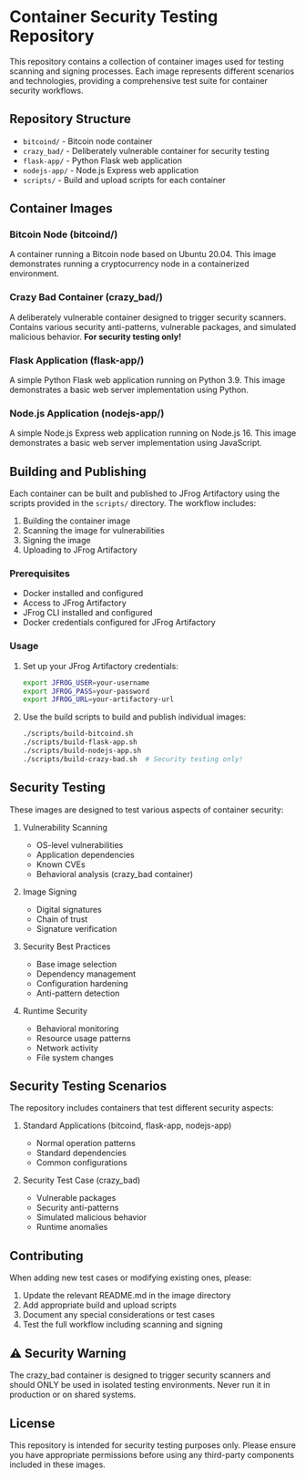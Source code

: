 # Container Security Testing Repository

This repository contains a collection of container images used for testing scanning and signing processes. Each image represents different scenarios and technologies, providing a comprehensive test suite for container security workflows.

## Repository Structure

- `bitcoind/` - Bitcoin node container
- `crazy_bad/` - Deliberately vulnerable container for security testing
- `flask-app/` - Python Flask web application
- `nodejs-app/` - Node.js Express web application
- `scripts/` - Build and upload scripts for each container

## Container Images

### Bitcoin Node (bitcoind/)
A container running a Bitcoin node based on Ubuntu 20.04. This image demonstrates running a cryptocurrency node in a containerized environment.

### Crazy Bad Container (crazy_bad/)
A deliberately vulnerable container designed to trigger security scanners. Contains various security anti-patterns, vulnerable packages, and simulated malicious behavior. **For security testing only!**

### Flask Application (flask-app/)
A simple Python Flask web application running on Python 3.9. This image demonstrates a basic web server implementation using Python.

### Node.js Application (nodejs-app/)
A simple Node.js Express web application running on Node.js 16. This image demonstrates a basic web server implementation using JavaScript.

## Building and Publishing

Each container can be built and published to JFrog Artifactory using the scripts provided in the `scripts/` directory. The workflow includes:

1. Building the container image
2. Scanning the image for vulnerabilities
3. Signing the image
4. Uploading to JFrog Artifactory

### Prerequisites

- Docker installed and configured
- Access to JFrog Artifactory
- JFrog CLI installed and configured
- Docker credentials configured for JFrog Artifactory

### Usage

1. Set up your JFrog Artifactory credentials:
   ```bash
   export JFROG_USER=your-username
   export JFROG_PASS=your-password
   export JFROG_URL=your-artifactory-url
   ```

2. Use the build scripts to build and publish individual images:
   ```bash
   ./scripts/build-bitcoind.sh
   ./scripts/build-flask-app.sh
   ./scripts/build-nodejs-app.sh
   ./scripts/build-crazy-bad.sh  # Security testing only!
   ```

## Security Testing

These images are designed to test various aspects of container security:

1. Vulnerability Scanning
   - OS-level vulnerabilities
   - Application dependencies
   - Known CVEs
   - Behavioral analysis (crazy_bad container)

2. Image Signing
   - Digital signatures
   - Chain of trust
   - Signature verification

3. Security Best Practices
   - Base image selection
   - Dependency management
   - Configuration hardening
   - Anti-pattern detection

4. Runtime Security
   - Behavioral monitoring
   - Resource usage patterns
   - Network activity
   - File system changes

## Security Testing Scenarios

The repository includes containers that test different security aspects:

1. Standard Applications (bitcoind, flask-app, nodejs-app)
   - Normal operation patterns
   - Standard dependencies
   - Common configurations

2. Security Test Case (crazy_bad)
   - Vulnerable packages
   - Security anti-patterns
   - Simulated malicious behavior
   - Runtime anomalies

## Contributing

When adding new test cases or modifying existing ones, please:

1. Update the relevant README.md in the image directory
2. Add appropriate build and upload scripts
3. Document any special considerations or test cases
4. Test the full workflow including scanning and signing

## ⚠️ Security Warning

The crazy_bad container is designed to trigger security scanners and should ONLY be used in isolated testing environments. Never run it in production or on shared systems.

## License

This repository is intended for security testing purposes only. Please ensure you have appropriate permissions before using any third-party components included in these images.
